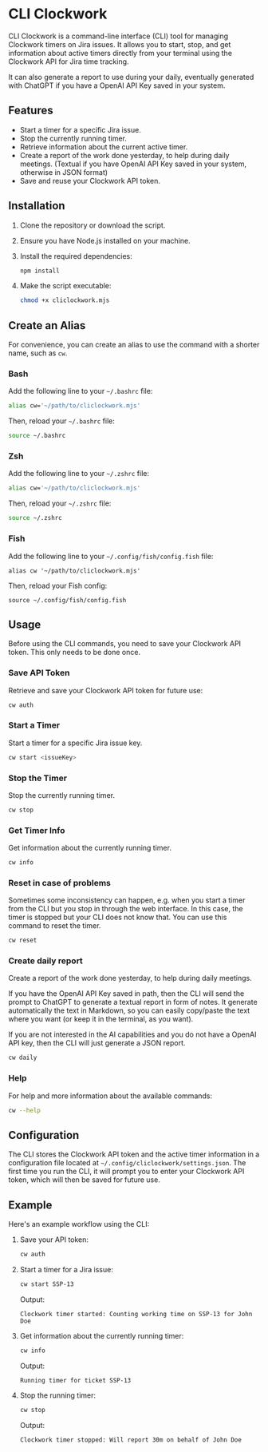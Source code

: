 # CLI Clockwork

CLI Clockwork is a command-line interface (CLI) tool for managing Clockwork timers on Jira issues. It allows you to start, stop, and get information about active timers directly from your terminal using the Clockwork API for Jira time tracking.

It can also generate a report to use during your daily, eventually generated with ChatGPT if you have a OpenAI API Key saved in your system.

## Features

- Start a timer for a specific Jira issue.
- Stop the currently running timer.
- Retrieve information about the current active timer.
- Create a report of the work done yesterday, to help during daily meetings. (Textual if you have OpenAI API Key saved in your system, otherwise in JSON format)
- Save and reuse your Clockwork API token.

## Installation

1. Clone the repository or download the script.
2. Ensure you have Node.js installed on your machine.
3. Install the required dependencies:

   ```bash
   npm install
   ```

4. Make the script executable:

   ```bash
   chmod +x cliclockwork.mjs
   ```

## Create an Alias

For convenience, you can create an alias to use the command with a shorter name, such as `cw`.

### Bash

Add the following line to your `~/.bashrc` file:

```bash
alias cw='~/path/to/cliclockwork.mjs'
```

Then, reload your `~/.bashrc` file:

```bash
source ~/.bashrc
```

### Zsh

Add the following line to your `~/.zshrc` file:

```bash
alias cw='~/path/to/cliclockwork.mjs'
```

Then, reload your `~/.zshrc` file:

```bash
source ~/.zshrc
```

### Fish

Add the following line to your `~/.config/fish/config.fish` file:

```fish
alias cw '~/path/to/cliclockwork.mjs'
```

Then, reload your Fish config:

```fish
source ~/.config/fish/config.fish
```

## Usage

Before using the CLI commands, you need to save your Clockwork API token. This only needs to be done once.

### Save API Token

Retrieve and save your Clockwork API token for future use:

```bash
cw auth
```

### Start a Timer

Start a timer for a specific Jira issue key.

```bash
cw start <issueKey>
```

### Stop the Timer

Stop the currently running timer.

```bash
cw stop
```

### Get Timer Info

Get information about the currently running timer.

```bash
cw info
```

### Reset in case of problems

Sometimes some inconsistency can happen, e.g. when you start a timer from the CLI but you stop in through the web interface.
In this case, the timer is stopped but your CLI does not know that. You can use this command to reset the timer.

```bash
cw reset
```

### Create daily report
Create a report of the work done yesterday, to help during daily meetings.

If you have the OpenAI API Key saved in path, then the CLI will send the prompt to ChatGPT to generate a textual report in form of notes. It generate automatically the text in Markdown, so you can easily copy/paste the text where you want (or keep it in the terminal, as you want).

If you are not interested in the AI capabilities and you do not have a OpenAI API key, then the CLI will just generate a JSON report.

```bash
cw daily
```

### Help

For help and more information about the available commands:

```bash
cw --help
```

## Configuration

The CLI stores the Clockwork API token and the active timer information in a configuration file located at `~/.config/cliclockwork/settings.json`. The first time you run the CLI, it will prompt you to enter your Clockwork API token, which will then be saved for future use.

## Example

Here's an example workflow using the CLI:

1. Save your API token:

   ```bash
   cw auth
   ```

2. Start a timer for a Jira issue:

   ```bash
   cw start SSP-13
   ```

   Output:

   ```
   Clockwork timer started: Counting working time on SSP-13 for John Doe
   ```

3. Get information about the currently running timer:

   ```bash
   cw info
   ```

   Output:

   ```
   Running timer for ticket SSP-13
   ```

4. Stop the running timer:

   ```bash
   cw stop
   ```

   Output:

   ```
   Clockwork timer stopped: Will report 30m on behalf of John Doe
   ```
